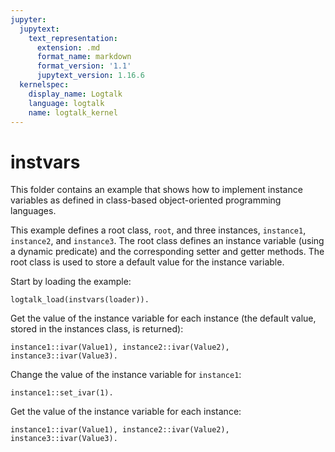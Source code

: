 ```yaml
---
jupyter:
  jupytext:
    text_representation:
      extension: .md
      format_name: markdown
      format_version: '1.1'
      jupytext_version: 1.16.6
  kernelspec:
    display_name: Logtalk
    language: logtalk
    name: logtalk_kernel
---
```


<!--
________________________________________________________________________

This file is part of Logtalk <https://logtalk.org/>  
SPDX-FileCopyrightText: 1998-2025 Paulo Moura <pmoura@logtalk.org>  
SPDX-License-Identifier: Apache-2.0

Licensed under the Apache License, Version 2.0 (the "License");
you may not use this file except in compliance with the License.
You may obtain a copy of the License at

    http://www.apache.org/licenses/LICENSE-2.0

Unless required by applicable law or agreed to in writing, software
distributed under the License is distributed on an "AS IS" BASIS,
WITHOUT WARRANTIES OR CONDITIONS OF ANY KIND, either express or implied.
See the License for the specific language governing permissions and
limitations under the License.
________________________________________________________________________
-->

# instvars

This folder contains an example that shows how to implement instance
variables as defined in class-based object-oriented programming languages.

This example defines a root class, `root`, and three instances, `instance1`, 
`instance2`, and `instance3`. The root class defines an instance variable 
(using a dynamic predicate) and the corresponding setter and getter methods.
The root class is used to store a default value for the instance variable.

Start by loading the example:

```logtalk
logtalk_load(instvars(loader)).
```

Get the value of the instance variable for each instance (the default value,
stored in the instances class, is returned):

```logtalk
instance1::ivar(Value1), instance2::ivar(Value2), instance3::ivar(Value3).
```

<!--
Value1 = 0, Value2 = 0, Value3 = 0.
-->

Change the value of the instance variable for `instance1`:

```logtalk
instance1::set_ivar(1).
```

Get the value of the instance variable for each instance:

```logtalk
instance1::ivar(Value1), instance2::ivar(Value2), instance3::ivar(Value3).
```

<!--
Value1 = 1, Value2 = 0, Value3 = 0.
-->
